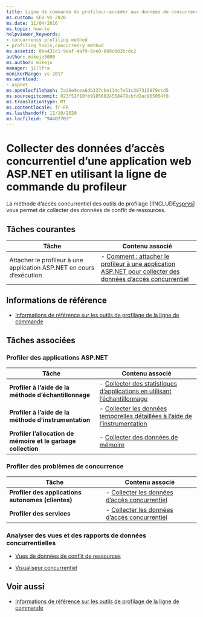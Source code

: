 ```yaml
---
title: Ligne de commande du profileur-accéder aux données de concurrence ASP.NET
ms.custom: SEO-VS-2020
ms.date: 11/04/2016
ms.topic: how-to
helpviewer_keywords:
- concurrency profiling method
- profiling tools,concurrency method
ms.assetid: 0ba431c1-9eaf-4af9-8ce0-669c0835cdc2
author: mikejo5000
ms.author: mikejo
manager: jillfra
monikerRange: vs-2017
ms.workload:
- aspnet
ms.openlocfilehash: 7a28e9cea6db337cbe114c7e51c387315879ccd5
ms.sourcegitcommit: 023f52f10fb91850824558478cbfd2ec965054f0
ms.translationtype: MT
ms.contentlocale: fr-FR
ms.lasthandoff: 11/10/2020
ms.locfileid: "94407703"
---
```

# <a name="collect-concurrency-data-for-an-aspnet-web-application-using-the-profiler-command-line"></a>Collecter des données d’accès concurrentiel d’une application web ASP.NET en utilisant la ligne de commande du profileur
La méthode d’accès concurrentiel des outils de profilage [!INCLUDE[vsprvs](../code-quality/includes/vsprvs_md.md)] vous permet de collecter des données de conflit de ressources.

## <a name="common-tasks"></a>Tâches courantes

|Tâche|Contenu associé|
|----------|---------------------|
|Attacher le profileur à une application ASP.NET en cours d’exécution|-   [Comment : attacher le profileur à une application ASP.NET pour collecter des données d’accès concurrentiel](../profiling/how-to-attach-the-profiler-to-an-aspnet-web-application-to-collect-concurrency-data-by-using-the-command-line.md)|

## <a name="reference"></a>Informations de référence
- [Informations de référence sur les outils de profilage de la ligne de commande](../profiling/command-line-profiling-tools-reference.md)

## <a name="related-tasks"></a>Tâches associées

### <a name="profile-aspnet-applications"></a>Profiler des applications ASP.NET

|Tâche|Contenu associé|
|----------|---------------------|
|**Profiler à l’aide de la méthode d’échantillonnage**|-   [Collecter des statistiques d’applications en utilisant l’échantillonnage](../profiling/collecting-application-statistics-for-aspnet-using-the-profiler-sampling-method.md)|
|**Profiler à l’aide de la méthode d’instrumentation**|-   [Collecter les données temporelles détaillées à l’aide de l’instrumentation](../profiling/collecting-detailed-timing-data-aspnet-profiler-instrumentation-method.md)|
|**Profiler l’allocation de mémoire et le garbage collection**|-   [Collecter des données de mémoire](../profiling/collecting-memory-data-from-an-aspnet-web-application.md)|

### <a name="profile-concurrency-issues"></a>Profiler des problèmes de concurrence

|Tâche|Contenu associé|
|----------|---------------------|
|**Profiler des applications autonomes (clientes)**|-   [Collecter les données d’accès concurrentiel](../profiling/collecting-concurrency-data-for-stand-alone-applications.md)|
|**Profiler des services**|-   [Collecter les données d’accès concurrentiel](../profiling/collecting-concurrency-data-for-a-service-by-using-the-profiler-command-line.md)|

### <a name="analyze-concurrency-data-views-and-reports"></a>Analyser des vues et des rapports de données concurrentielles
- [Vues de données de conflit de ressources](../profiling/resource-contention-data-views.md)

- [Visualiseur concurrentiel](../profiling/concurrency-visualizer.md)

## <a name="see-also"></a>Voir aussi
- [Informations de référence sur les outils de profilage de la ligne de commande](../profiling/command-line-profiling-tools-reference.md)
